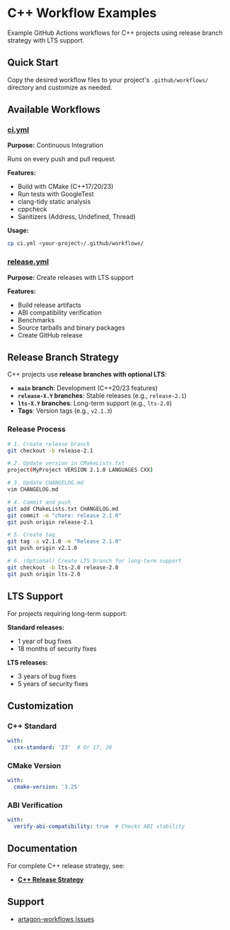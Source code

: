 # C++ Workflow Examples

Example GitHub Actions workflows for C++ projects using release branch strategy with LTS support.

## Quick Start

Copy the desired workflow files to your project's `.github/workflows/` directory and customize as needed.

## Available Workflows

### [ci.yml](ci.yml)
**Purpose:** Continuous Integration

Runs on every push and pull request.

**Features:**
- Build with CMake (C++17/20/23)
- Run tests with GoogleTest
- clang-tidy static analysis
- cppcheck
- Sanitizers (Address, Undefined, Thread)

**Usage:**
```bash
cp ci.yml <your-project>/.github/workflows/
```

### [release.yml](release.yml)
**Purpose:** Create releases with LTS support

**Features:**
- Build release artifacts
- ABI compatibility verification
- Benchmarks
- Source tarballs and binary packages
- Create GitHub release

## Release Branch Strategy

C++ projects use **release branches with optional LTS**:

- **`main` branch**: Development (C++20/23 features)
- **`release-X.Y` branches**: Stable releases (e.g., `release-2.1`)
- **`lts-X.Y` branches**: Long-term support (e.g., `lts-2.0`)
- **Tags**: Version tags (e.g., `v2.1.3`)

### Release Process

```bash
# 1. Create release branch
git checkout -b release-2.1

# 2. Update version in CMakeLists.txt
project(MyProject VERSION 2.1.0 LANGUAGES CXX)

# 3. Update CHANGELOG.md
vim CHANGELOG.md

# 4. Commit and push
git add CMakeLists.txt CHANGELOG.md
git commit -m "chore: release 2.1.0"
git push origin release-2.1

# 5. Create tag
git tag -a v2.1.0 -m "Release 2.1.0"
git push origin v2.1.0

# 6. (Optional) Create LTS branch for long-term support
git checkout -b lts-2.0 release-2.0
git push origin lts-2.0
```

## LTS Support

For projects requiring long-term support:

**Standard releases:**
- 1 year of bug fixes
- 18 months of security fixes

**LTS releases:**
- 3 years of bug fixes
- 5 years of security fixes

## Customization

### C++ Standard

```yaml
with:
  cxx-standard: '23'  # Or 17, 20
```

### CMake Version

```yaml
with:
  cmake-version: '3.25'
```

### ABI Verification

```yaml
with:
  verify-abi-compatibility: true  # Checks ABI stability
```

## Documentation

For complete C++ release strategy, see:
- **[C++ Release Strategy](../../docs/RELEASE_CPP.md)**

## Support

- [artagon-workflows Issues](https://github.com/artagon/artagon-workflows/issues)
